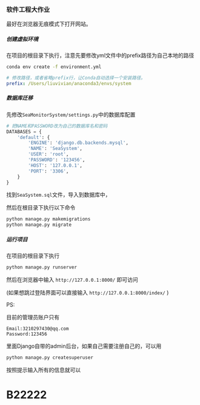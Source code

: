 ### 软件工程大作业

最好在浏览器无痕模式下打开网站。

##### 创建虚拟环境

在项目的根目录下执行，注意先要修改yml文件中的prefix路径为自己本地的路径

```bash
conda env create -f environment.yml
```

```yml
# 修改路径，或者省略prefix行，让Conda自动选择一个安装路径。
prefix: /Users/liuvivian/anaconda3/envs/system
```

##### 数据库迁移

先修改`SeaMonitorSystem/settings.py`中的数据库配置

```python
# 把NAME和PASSWORD改为自己的数据库名和密码
DATABASES = {
    'default': {
        'ENGINE': 'django.db.backends.mysql',
        'NAME': 'SeaSystem',
        'USER': 'root',
        'PASSWORD': '123456',
        'HOST': '127.0.0.1',
        'PORT': '3306',
    }
}
```

找到`SeaSystem.sql`文件，导入到数据库中，

然后在根目录下执行以下命令

```bash
python manage.py makemigrations
python manage.py migrate
```

##### 运行项目

在项目的根目录下执行

```bash
python manage.py runserver
```

然后在浏览器中输入 `http://127.0.0.1:8000/` 即可访问

(如果想跳过登陆界面可以直接输入 `http://127.0.0.1:8000/index/` )

PS:

目前的管理员账户只有

```
Email:3210297430@qq.com
Password:123456
```

里面Django自带的admin后台，如果自己需要注册自己的，可以用

```bash
python manage.py createsuperuser
```

按照提示输入所有的信息就可以

# B22222
